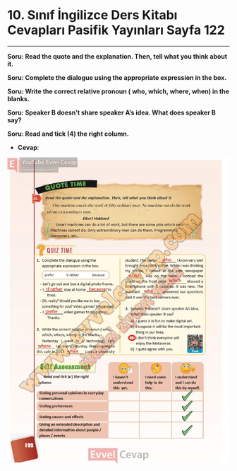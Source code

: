 # 10. Sınıf İngilizce Ders Kitabı Cevapları Pasifik Yayınları Sayfa 122

---

**Soru: Read the quote and the explanation. Then, tell what you think about it.**

**Soru: Complete the dialogue using the appropriate expression in the box.**

**Soru: Write the correct relative pronoun ( who, which, where, when) in the blanks.**

**Soru: Speaker B doesn’t share speaker A’s idea. What does speaker B say?**

**Soru: Read and tick (4) the right column.**

-   **Cevap**:

![Image 1](./image_1.jpg)